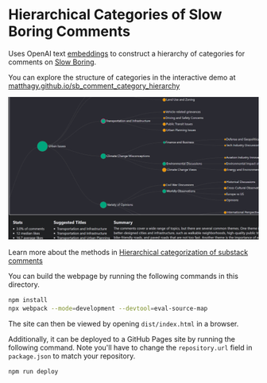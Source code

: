 # Hierarchical Categories of Slow Boring Comments

Uses OpenAI text [embeddings](https://platform.openai.com/docs/guides/embeddings/what-are-embeddings) 
to construct a hierarchy of categories for comments on [Slow Boring](https://www.slowboring.com/).

You can explore the structure of categories in the interactive demo at [matthagy.github.io/sb_comment_category_hierarchy](https://matthagy.github.io/sb_comment_category_hierarchy/)

![Screenshot](./img/screenshot.png "Screenshot")

Learn more about the methods in [Hierarchical categorization of substack comments](https://matthagy.substack.com/p/hierarchical-categorization-of-substack)

You can build the webpage by running the following commands in this directory.
```bash
npm install
npx webpack --mode=development --devtool=eval-source-map
```

The site can then be viewed by opening `dist/index.html` in a browser.

Additionally, it can be deployed to a GitHub Pages site by running the following command.
Note you'll have to change the `repository.url` field in `package.json` to match your repository.

```bash
npm run deploy
```